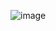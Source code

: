 ![image](https://github.com/shicks101/OSSM-hardware/blob/master/Hardware/OSSM%20Mounting/Shicks%204040%20mount/open.png)
